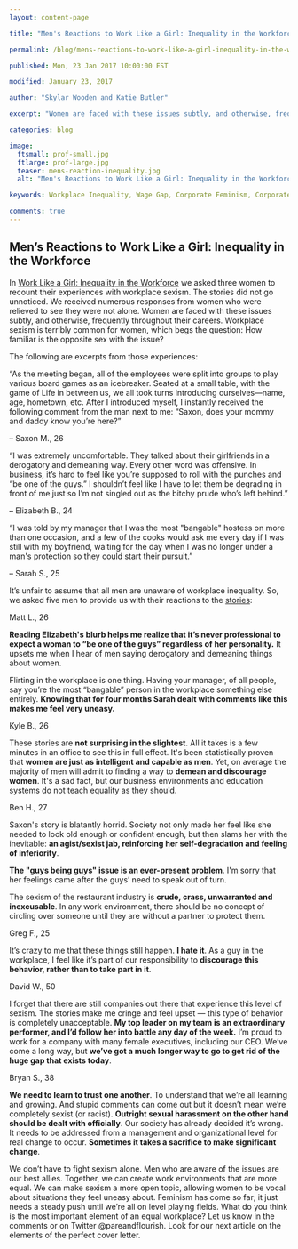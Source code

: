 ```yaml
---
layout: content-page

title: "Men's Reactions to Work Like a Girl: Inequality in the Workforce"

permalink: /blog/mens-reactions-to-work-like-a-girl-inequality-in-the-workforce/

published: Mon, 23 Jan 2017 10:00:00 EST

modified: January 23, 2017

author: "Skylar Wooden and Katie Butler"

excerpt: "Women are faced with these issues subtly, and otherwise, frequently throughout their careers. Workplace sexism is terribly common for women, which begs the question: How familiar is the opposite sex with the issue?"

categories: blog

image:
  ftsmall: prof-small.jpg
  ftlarge: prof-large.jpg
  teaser: mens-reaction-inequality.jpg
  alt: "Men's Reactions to Work Like a Girl: Inequality in the Workforce"

keywords: Workplace Inequality, Wage Gap, Corporate Feminism, Corporate Sexism

comments: true
---
```


## Men’s Reactions to Work Like a Girl: Inequality in the Workforce

In <a href="{{site.url}}/professional-development/inequality-in-workforce/">Work Like a Girl: Inequality in the Workforce</a> we asked three women to recount their experiences with workplace sexism. The stories did not go unnoticed. We received numerous responses from women who were relieved to see they were not alone. Women are faced with these issues subtly, and otherwise, frequently throughout their careers. Workplace sexism is terribly common for women, which begs the question: How familiar is the opposite sex with the issue?

The following are excerpts from those experiences:

<div class="row">
  <div class="col-sm-4">
    <p>“As the meeting began, all of the employees were split into groups to play various board games as an icebreaker. Seated at a small table, with the game of Life in between us, we all took turns introducing ourselves—name, age, hometown, etc. After I introduced myself, I instantly received the following comment from the man next to me: “Saxon, does your mommy and daddy know you’re here?”</p>
    <p>– Saxon M., 26</p>
  </div>
  <div class="col-sm-4">
    <p>“I was extremely uncomfortable. They talked about their girlfriends in a derogatory and demeaning way. Every other word was offensive. In business, it’s hard to feel like you’re supposed to roll with the punches and “be one of the guys.” I shouldn’t feel like I have to let them be degrading in front of me just so I’m not singled out as the bitchy prude who’s left behind.”</p>
    <p>– Elizabeth B., 24</p>
  </div>
  <div class="col-sm-4">
    <p>“I was told by my manager that I was the most "bangable" hostess on more than one occasion, and a few of the cooks would ask me every day if I was still with my boyfriend, waiting for the day when I was no longer under a man's protection so they could start their pursuit.”</p>
    <p>– Sarah S., 25</p>
  </div>
</div>

It’s unfair to assume that all men are unaware of workplace inequality. So, we asked five men to provide us with their reactions to the <a href="{{site.url}}/blog/work-like-a-girl-inequality-in-the-workforce/">stories</a>:

<p class="indent">Matt L., 26</p>

<p class="indent"><b>Reading Elizabeth's blurb helps me realize that it’s never professional to expect a woman to “be one of the guys” regardless of her personality.</b> It upsets me when I hear of men saying derogatory and demeaning things about women.</p>

<p class="indent">Flirting in the workplace is one thing. Having your manager, of all people, say you’re the most “bangable” person in the workplace something else entirely. <b>Knowing that for four months Sarah dealt with comments like this makes me feel very uneasy.</b></p>

<p class="indent">Kyle B., 26</p>

<p class="indent">These stories are <b>not surprising in the slightest</b>. All it takes is a few minutes in an office to see this in full effect. It's been statistically proven that <b>women are just as intelligent and capable as men</b>. Yet, on average the majority of men will admit to finding a way to <b>demean and discourage women</b>. It's a sad fact, but our business environments and education systems do not teach equality as they should.</p>

<p class="indent">Ben H., 27</p>

<p class="indent">Saxon's story is blatantly horrid. Society not only made her feel like she needed to look old enough or confident enough, but then slams her with the inevitable: <b>an agist/sexist jab, reinforcing her self-degradation and feeling of inferiority</b>.</p>

<p class="indent"><b>The "guys being guys" issue is an ever-present problem</b>. I'm sorry that her feelings came after the guys’ need to speak out of turn.</p>

<p class="indent">The sexism of the restaurant industry is <b>crude, crass, unwarranted and inexcusable</b>. In any work environment, there should be no concept of circling over someone until they are without a partner to protect them.</p>

<p class="indent">Greg F., 25</p>

<p class="indent">It’s crazy to me that these things still happen. <b>I hate it</b>. As a guy in the workplace, I feel like it’s part of our responsibility to <b>discourage this behavior, rather than to take part in it</b>.</p>

<p class="indent">David W., 50</p>

<p class="indent">I forget that there are still companies out there that experience this level of sexism. The stories make me cringe and feel upset — this type of behavior is completely unacceptable. <b>My top leader on my team is an extraordinary performer, and I’d follow her into battle any day of the week.</b> I’m proud to work for a company with many female executives, including our CEO. We’ve come a long way, but <b> we’ve got a much longer way to go to get rid of the huge gap that exists today</b>.<p>

<p class="indent">Bryan S., 38</p>

<p class="indent"><b>We need to learn to trust one another</b>. To understand that we’re all learning and growing. And stupid comments can come out but it doesn’t mean we’re completely sexist (or racist). <b>Outright sexual harassment on the other hand should be dealt with officially</b>. Our society has already decided it’s wrong. It needs to be addressed from a management and organizational level for real change to occur. <b>Sometimes it takes a sacrifice to make significant change</b>.</p>

<p>We don’t have to fight sexism alone. Men who are aware of the issues are our best allies. Together, we can create work environments that are more equal. We can make sexism a more open topic, allowing women to be vocal about situations they feel uneasy about. Feminism has come so far; it just needs a steady push until we’re all on level playing fields. What do you think is the most important element of an equal workplace? Let us know in the comments or on Twitter @pareandflourish. Look for our next article on the elements of the perfect cover letter.</p>